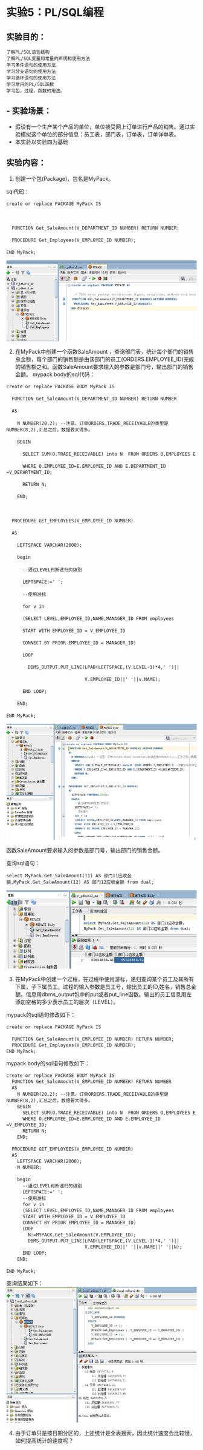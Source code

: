 # 实验5：PL/SQL编程

## 实验目的：
    了解PL/SQL语言结构
    了解PL/SQL变量和常量的声明和使用方法
    学习条件语句的使用方法
    学习分支语句的使用方法
    学习循环语句的使用方法
    学习常用的PL/SQL函数
    学习包，过程，函数的用法。

## - 实验场景：
- 假设有一个生产某个产品的单位，单位接受网上订单进行产品的销售。通过实验模拟这个单位的部分信息：员工表，部门表，订单表，订单详单表。
- 本实验以实验四为基础

## 实验内容：
1. 创建一个包(Package)，包名是MyPack。

sql代码：
```
create or replace PACKAGE MyPack IS

  

  FUNCTION Get_SaleAmount(V_DEPARTMENT_ID NUMBER) RETURN NUMBER;

  PROCEDURE Get_Employees(V_EMPLOYEE_ID NUMBER);

END MyPack;
```
 ![加载失败](./img/图片1.png)
 
2. 在MyPack中创建一个函数SaleAmount ，查询部门表，统计每个部门的销售总金额，每个部门的销售额是由该部门的员工(ORDERS.EMPLOYEE_ID)完成的销售额之和。函数SaleAmount要求输入的参数是部门号，输出部门的销售金额。
mypack body的sql代码：
```
create or replace PACKAGE BODY MyPack IS

  FUNCTION Get_SaleAmount(V_DEPARTMENT_ID NUMBER) RETURN NUMBER

  AS

    N NUMBER(20,2); --注意，订单ORDERS.TRADE_RECEIVABLE的类型是NUMBER(8,2),汇总之后，数据要大得多。

    BEGIN

      SELECT SUM(O.TRADE_RECEIVABLE) into N  FROM ORDERS O,EMPLOYEES E

      WHERE O.EMPLOYEE_ID=E.EMPLOYEE_ID AND E.DEPARTMENT_ID =V_DEPARTMENT_ID;

      RETURN N;

    END;



  PROCEDURE GET_EMPLOYEES(V_EMPLOYEE_ID NUMBER)

  AS

    LEFTSPACE VARCHAR(2000);

    begin

      --通过LEVEL判断递归的级别

      LEFTSPACE:=' ';

      --使用游标

      for v in

      (SELECT LEVEL,EMPLOYEE_ID,NAME,MANAGER_ID FROM employees

      START WITH EMPLOYEE_ID = V_EMPLOYEE_ID

      CONNECT BY PRIOR EMPLOYEE_ID = MANAGER_ID)

      LOOP

        DBMS_OUTPUT.PUT_LINE(LPAD(LEFTSPACE,(V.LEVEL-1)*4,' ')||

                             V.EMPLOYEE_ID||' '||v.NAME);

      END LOOP;

    END;

END MyPack;
```
![加载失败](./img/图片2.png)

函数SaleAmount要求输入的参数是部门号，输出部门的销售金额。

查询sql语句：
```
select MyPack.Get_SaleAmount(11) AS 部门11应收金额,MyPack.Get_SaleAmount(12) AS 部门12应收金额 from dual;
```
![加载失败](./img/图片3.png)

3. 在MyPack中创建一个过程，在过程中使用游标，递归查询某个员工及其所有下属，子下属员工。过程的输入参数是员工号，输出员工的ID,姓名，销售总金额。信息用dbms_output包中的put或者put_line函数。输出的员工信息用左添加空格的多少表示员工的层次（LEVEL）。

mypack的sql语句修改如下：
```
create or replace PACKAGE MyPack IS

  FUNCTION Get_SaleAmount(V_EMPLOYEE_ID NUMBER) RETURN NUMBER;
  PROCEDURE Get_Employees(V_EMPLOYEE_ID NUMBER);
END MyPack;
```
mypack body的sql语句修改如下：
```
create or replace PACKAGE BODY MyPack IS
  FUNCTION Get_SaleAmount(V_EMPLOYEE_ID NUMBER) RETURN NUMBER
  AS
    N NUMBER(20,2); --注意，订单ORDERS.TRADE_RECEIVABLE的类型是NUMBER(8,2),汇总之后，数据要大得多。
    BEGIN
      SELECT SUM(O.TRADE_RECEIVABLE) into N  FROM ORDERS O,EMPLOYEES E
      WHERE O.EMPLOYEE_ID=E.EMPLOYEE_ID AND E.EMPLOYEE_ID =V_EMPLOYEE_ID;
      RETURN N;
    END;

  PROCEDURE GET_EMPLOYEES(V_EMPLOYEE_ID NUMBER)
  AS
    LEFTSPACE VARCHAR(2000);
    N NUMBER;
    
    begin
      --通过LEVEL判断递归的级别
      LEFTSPACE:=' ';
      --使用游标
      for v in
      (SELECT LEVEL,EMPLOYEE_ID,NAME,MANAGER_ID FROM employees
      START WITH EMPLOYEE_ID = V_EMPLOYEE_ID
      CONNECT BY PRIOR EMPLOYEE_ID = MANAGER_ID)
      LOOP
        N:=MYPACK.Get_SaleAmount(V.EMPLOYEE_ID);
        DBMS_OUTPUT.PUT_LINE(LPAD(LEFTSPACE,(V.LEVEL-1)*4,' ')||
                             V.EMPLOYEE_ID||' '||v.NAME||' '||N);
      END LOOP;
    END;
    
END MyPack;
```
查询结果如下：
![加载失败](./img/4.jpg)

4. 由于订单只是按日期分区的，上述统计是全表搜索，因此统计速度会比较慢，如何提高统计的速度呢？

